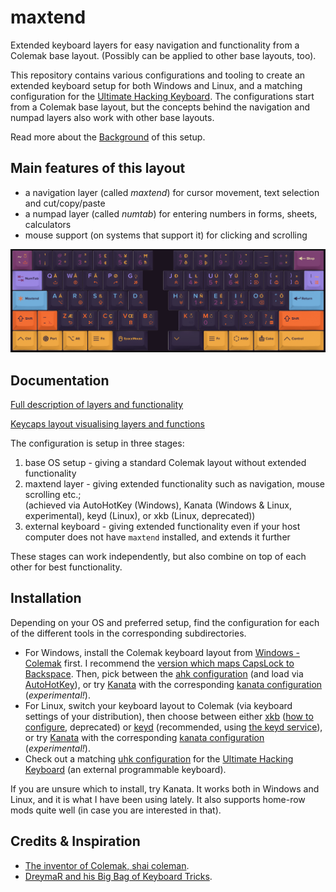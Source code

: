 # maxtend
Extended keyboard layers for easy navigation and functionality from a Colemak base layout.
(Possibly can be applied to other base layouts, too).

This repository contains various configurations and tooling to create an extended keyboard setup for both Windows and Linux, and a matching configuration for the [Ultimate Hacking Keyboard](https://ultimatehackingkeyboard.com). The configurations start from a Colemak base layout, but the concepts behind the navigation and numpad layers also work with other base layouts.

Read more about the [Background](BACKGROUND.md) of this setup.

## Main features of this layout
- a navigation layer (called *maxtend*) for cursor movement, text selection and cut/copy/paste
- a numpad layer (called *numtab*) for entering numbers in forms, sheets, calculators
- mouse support (on systems that support it) for clicking and scrolling

![Overview of the layout of a maxtended keyboard.](images/Maxtend-black.png)

## Documentation
[Full description of layers and functionality](documentation/documentation.md)

[Keycaps layout visualising layers and functions](documentation/keycaps-layout.md)

The configuration is setup in three stages:
1. base OS setup - giving a standard Colemak layout without extended functionality
2. maxtend layer - giving extended functionality such as navigation, mouse scrolling etc.;  
   (achieved via AutoHotKey (Windows), Kanata (Windows & Linux, experimental), keyd (Linux), or xkb (Linux, deprecated))
4. external keyboard - giving extended functionality even if your host computer does not have `maxtend` installed, and extends it further

These stages can work independently, but also combine on top of each other for best functionality.

## Installation
Depending on your OS and preferred setup, find the configuration for each of the different tools in the corresponding subdirectories. 
- For Windows, install the Colemak keyboard layout from [Windows - Colemak](https://colemak.com/Windows) first. I recommend the [version which maps CapsLock to Backspace](https://colemak.com/File:Colemak-caps.zip). Then, pick between the [ahk configuration](ahk/) (and load via [AutoHotKey](https://www.autohotkey.com/)), or try [Kanata](https://github.com/jtroo/kanata) with the corresponding [kanata configuration](kanata/) (_experimental!_).
- For Linux, switch your keyboard layout to Colemak (via keyboard settings of your distribution), then choose between either [xkb](xkb/) ([how to configure](xkb/HOWTO), deprecated) or [keyd](keyd/) (recommended, using [the keyd service](https://github.com/rvaiya/keyd)), or try [Kanata](https://github.com/jtroo/kanata) with the corresponding [kanata configuration](kanata/) (_experimental!_).
- Check out a matching [uhk configuration](uhk/) for the [Ultimate Hacking Keyboard](https://ultimatehackingkeyboard.com) (an external programmable keyboard).

If you are unsure which to install, try Kanata. It works both in Windows and Linux, and it is what I have been using lately. It also supports home-row mods quite well (in case you are interested in that).

## Credits & Inspiration
- [The inventor of Colemak, shai coleman](https://colemak.com).
- [DreymaR and his Big Bag of Keyboard Tricks](https://dreymar.colemak.org/).
